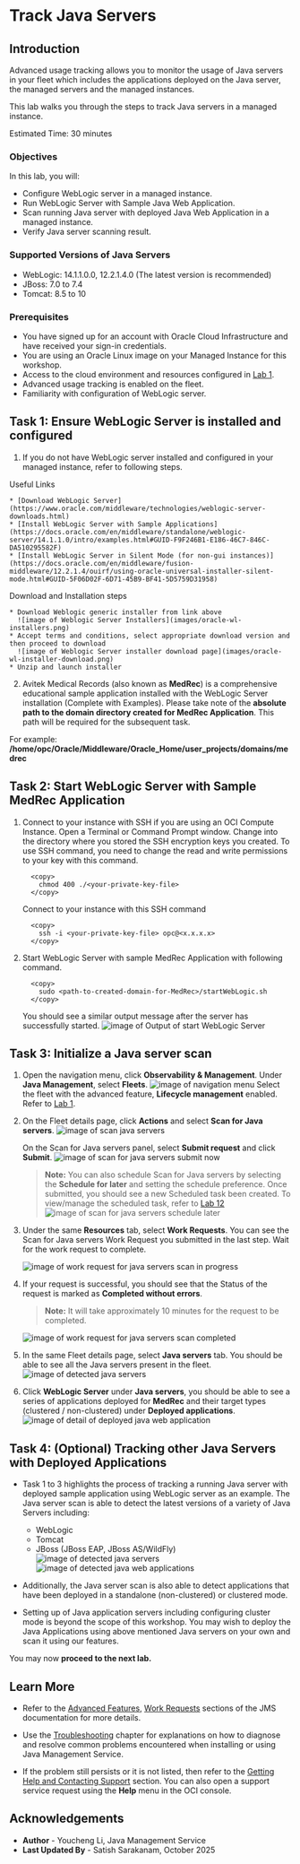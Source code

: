 # Track Java Servers

## Introduction

Advanced usage tracking allows you to monitor the usage of Java servers in your fleet which includes the applications deployed on the Java server, the managed servers and the managed instances.

This lab walks you through the steps to track Java servers in a managed instance.

Estimated Time: 30 minutes

### Objectives

In this lab, you will:

* Configure WebLogic server in a managed instance.
* Run WebLogic Server with Sample Java Web Application.
* Scan running Java server with deployed Java Web Application in a managed instance.
* Verify Java server scanning result.

### Supported Versions of Java Servers

* WebLogic: 14.1.1.0.0, 12.2.1.4.0 (The latest version is recommended)
* JBoss: 7.0 to 7.4
* Tomcat: 8.5 to 10

### Prerequisites

* You have signed up for an account with Oracle Cloud Infrastructure and have received your sign-in credentials.
* You are using an Oracle Linux image on your Managed Instance for this workshop.
* Access to the cloud environment and resources configured in [Lab 1](?lab=set-up-and-enable-advanced-features-on-java-management-service).
* Advanced usage tracking is enabled on the fleet.
* Familiarity with configuration of WebLogic server.

## Task 1: Ensure WebLogic Server is installed and configured

1. If you do not have WebLogic server installed and configured in your managed instance, refer to following steps.

  Useful Links

    * [Download WebLogic Server](https://www.oracle.com/middleware/technologies/weblogic-server-downloads.html)
    * [Install WebLogic Server with Sample Applications](https://docs.oracle.com/en/middleware/standalone/weblogic-server/14.1.1.0/intro/examples.html#GUID-F9F246B1-E186-46C7-846C-DA510295582F)
    * [Install WebLogic Server in Silent Mode (for non-gui instances)](https://docs.oracle.com/en/middleware/fusion-middleware/12.2.1.4/ouirf/using-oracle-universal-installer-silent-mode.html#GUID-5F06D02F-6D71-45B9-BF41-5D5759D31958)

  Download and Installation steps

    * Download Weblogic generic installer from link above
      ![image of Weblogic Server Installers](images/oracle-wl-installers.png)
    * Accept terms and conditions, select appropriate download version and then proceed to download
      ![image of Weblogic Server installer download page](images/oracle-wl-installer-download.png)
    * Unzip and launch installer

2. Avitek Medical Records (also known as **MedRec**) is a comprehensive educational sample application installed with the WebLogic Server installation (Complete with Examples). Please take note of the **absolute path to the domain directory created for MedRec Application**. This path will be required for the subsequent task.

  For example: **/home/opc/Oracle/Middleware/Oracle\_Home/user\_projects/domains/medrec**

## Task 2: Start WebLogic Server with Sample MedRec Application

1. Connect to your instance with SSH if you are using an OCI Compute Instance.
    Open a Terminal or Command Prompt window. Change into the directory where you stored the SSH encryption keys you created. To use SSH command, you need to change the read and write permissions to your key with this command.
    ```
      <copy>
        chmod 400 ./<your-private-key-file>
      </copy>
    ```
    Connect to your instance with this SSH command
    ```
      <copy>
        ssh -i <your-private-key-file> opc@<x.x.x.x>
      </copy>
    ```
2. Start WebLogic Server with sample MedRec Application with following command.
    ```
      <copy>
        sudo <path-to-created-domain-for-MedRec>/startWebLogic.sh
      </copy>
    ```
    You should see a similar output message after the server has successfully started.
    ![image of Output of start WebLogic Server](images/start-weblogic-server.png)

## Task 3: Initialize a Java server scan

1. Open the navigation menu, click **Observability & Management**. Under **Java Management**, select **Fleets**.
    ![image of navigation menu](images/console-navigation-jms.png)
    Select the fleet with the advanced feature, **Lifecycle management** enabled. Refer to  [Lab 1](?lab=set-up-and-enable-advanced-features-on-java-management-service).

2. On the Fleet details page, click **Actions** and select **Scan for Java servers**.
    ![image of scan java servers](images/scan-java-servers.png)

    On the Scan for Java servers panel, select **Submit request** and click **Submit**.
    ![image of scan for java servers submit now](images/scan-for-java-servers-submit-now.png)

    > **Note:** You can also schedule Scan for Java servers by selecting the **Schedule for later** and setting the schedule preference. Once submitted, you should see a new Scheduled task been created. To view/manage the scheduled task, refer to [Lab 12](?lab=view-and-manage-scheduled-tasks)
    > ![image of scan for java servers schedule later](images/scan-for-java-servers-schedule-later.png)

3. Under the same **Resources** tab, select **Work Requests**. You can see the Scan for Java servers Work Request you submitted in the last step. Wait for the work request to complete.

    ![image of work request for java servers scan in progress](images/work-request-of-servers-scan-in-progress.png)

4. If your request is successful, you should see that the Status of the request is marked as **Completed without errors**.

   > **Note:** It will take approximately 10 minutes for the request to be completed.

   ![image of work request for java servers scan completed](images/work-request-of-servers-scan-completed.png)

5. In the same Fleet details page, select **Java servers** tab. You should be able to see all the Java servers present in the fleet.
    ![image of detected java servers](images/java-server-detected.png)

6. Click **WebLogic Server** under **Java servers**, you should be able to see a series of applications deployed for **MedRec** and their target types (clustered / non-clustered) under **Deployed applications**.
    ![image of detail of deployed java web application](images/sample-java-web-application-detected.png)

## Task 4: (Optional) Tracking other Java Servers with Deployed Applications

* Task 1 to 3 highlights the process of tracking a running Java server with deployed sample application using WebLogic server as an example. The Java server scan is able to detect the latest versions of a variety of Java Servers including:

  * WebLogic
  * Tomcat
  * JBoss (JBoss EAP, JBoss AS/WildFly)
    ![image of detected java servers](images/java-servers-other.png)
    ![image of detected java web applications](images/java-web-applications-other.png)
* Additionally, the Java server scan is also able to detect applications that have been deployed in a standalone (non-clustered) or clustered mode.

* Setting up of Java application servers including configuring cluster mode is beyond the scope of this workshop. You may wish to deploy the Java Applications using above mentioned Java servers on your own and scan it using our features.

You may now **proceed to the next lab.**

## Learn More

* Refer to the [Advanced Features](https://docs.oracle.com/en-us/iaas/jms/doc/advanced-features.html), [Work Requests](https://docs.oracle.com/en-us/iaas/jms/doc/using-java-management-service.html#GUID-77AEEBC0-93A5-4E99-96D6-BEE0FEE4539F) sections of the JMS documentation for more details.

* Use the [Troubleshooting](https://docs.oracle.com/en-us/iaas/jms/doc/troubleshooting.html#GUID-2D613C72-10F3-4905-A306-4F2673FB1CD3) chapter for explanations on how to diagnose and resolve common problems encountered when installing or using Java Management Service.

* If the problem still persists or it is not listed, then refer to the [Getting Help and Contacting Support](https://docs.oracle.com/en-us/iaas/Content/GSG/Tasks/contactingsupport.htm) section. You can also open a support service request using the **Help** menu in the OCI console.

## Acknowledgements

* **Author** - Youcheng Li, Java Management Service
* **Last Updated By** - Satish Sarakanam, October 2025
